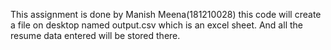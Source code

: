 This assignment is done by Manish Meena(181210028)
this code will create a file on desktop named output.csv which is an excel sheet.
And all the resume data entered will be stored there.
